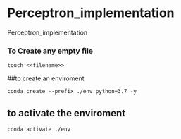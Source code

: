 # Perceptron_implementation
Perceptron_implementation

### To Create any empty file 
```buildoutcfg
touch <<filename>>
```
##to create an enviroment 
```buildoutcfg
conda create --prefix ./env python=3.7 -y
```
## to activate the enviroment
```buildoutcfg
conda activate ./env
```